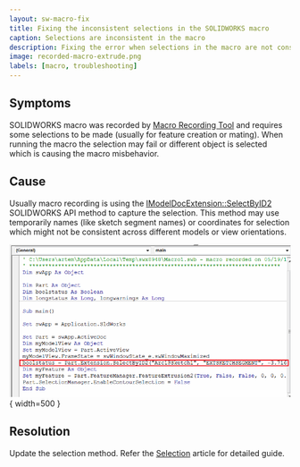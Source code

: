 ```yaml
---
layout: sw-macro-fix
title: Fixing the inconsistent selections in the SOLIDWORKS macro
caption: Selections are inconsistent in the macro
description: Fixing the error when selections in the macro are not consistent
image: recorded-macro-extrude.png
labels: [macro, troubleshooting]
---
```

## Symptoms

SOLIDWORKS macro was recorded by [Macro Recording Tool](https://help.solidworks.com/2012/english/solidworks/sldworks/c_recording_playing_macros.htm) and requires some selections to be made (usually for feature creation or mating). When running the macro the selection may fail or different object is selected which is causing the macro misbehavior.

## Cause

Usually macro recording is using the [IModelDocExtension::SelectByID2](https://help.solidworks.com/2012/english/api/sldworksapi/solidworks.interop.sldworks~solidworks.interop.sldworks.imodeldocextension~selectbyid2.html) SOLIDWORKS API method to capture the selection. This method may use temporarily names (like sketch segment names) or coordinates for selection which might not be consistent across different models or view orientations.

![Recorded macro line to select arc in the sketch by name](recorded-macro-extrude.png){ width=500 }

## Resolution

Update the selection method. Refer the [Selection](solidworks-api/document/selection) article for detailed guide.

